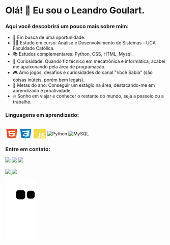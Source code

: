 # Olá! 🖖 Eu sou o Leandro Goulart.

### Aqui você descobrirá um pouco mais sobre mim:

* 💼 Em busca de uma oportunidade.
* 👨‍🎓 Estudo em curso: Análise e Desenvolvimento de Sistemas - UCA Faculdade Católica.
* 📚 Estudos complementares: Python, CSS, HTML, Mysql.
* 🤔 Curiosidade: Quando fiz técnico em mecatrônica e informática, acabei me apaixonando pela área de programação.
* 🎮 Amo jogos, desafios e curiosidades do canal "Você Sabia" (são coisas inúteis, porém bem legais).
* 🎯 Metas do ano: Conseguir um estágio na área, destacando-me em aprendizado e proatividade.
* 🔥 Sonho em viajar e conhecer o restante do mundo, seja a passeio ou a trabalho.

### Linguagens em aprendizado:


<div style="display: inline_block"><br>
  <img align="center" alt="HTML" height="30" width="40" src="https://raw.githubusercontent.com/devicons/devicon/master/icons/html5/html5-original.svg">           <img align="center" alt="CSS" height="30" width="40" src="https://raw.githubusercontent.com/devicons/devicon/master/icons/css3/css3-original.svg">
  <img align="center" alt="Js" height="30" width="40" src="https://raw.githubusercontent.com/devicons/devicon/master/icons/javascript/javascript-plain.svg">
  <img align="center" alt="Python" height="30" width="40" src="https://cdn.jsdelivr.net/gh/devicons/devicon/icons/python/python-original-wordmark.svg">
  <img align="center" alt="MySQL" height="30" width="40" src="https://cdn.jsdelivr.net/gh/devicons/devicon/icons/mysql/mysql-original-wordmark.svg">          
</div>

### Entre em contato:

<div> 
    <a href="https://www.instagram.com/leovg33/" target="_blank">
    <img src="https://img.shields.io/badge/-Instagram-%23E4405F?style=for-the-badge&logo=instagram&logoColor=white" target="_blank"></a>
 	<a href="mailto:leandrovgoulart@gmail.com" target="_blank">
    <img src="https://img.shields.io/badge/-Gmail-%23333?style=for-the-badge&logo=gmail&logoColor=white" target="_blank"></a>
    <a href="https://www.linkedin.com/in/leandrovgoulart" target="_blank">
    <img src="https://img.shields.io/badge/-LinkedIn-%230077B5?style=for-the-badge&logo=linkedin&logoColor=white" target="_blank"></a> 
</div>

<br>

<div>
  <a href="https://github.com/LeandroGoulart">
    <img height="180em" src="https://github-readme-stats.vercel.app/api?username=devemdobro&show_icons=true&theme=dark&include_all_commits=true&count_private=true"/>
   <img height="180em" src="https://github-readme-stats.vercel.app/api/top-langs/?username=devemdobro&layout=compact&langs_count=6&theme=tokyonight"/>
</div>

![Snake animation](https://github.com/LeandroGoulart/LeandroGoulart/blob/output/github-contribution-grid-snake.svg)
